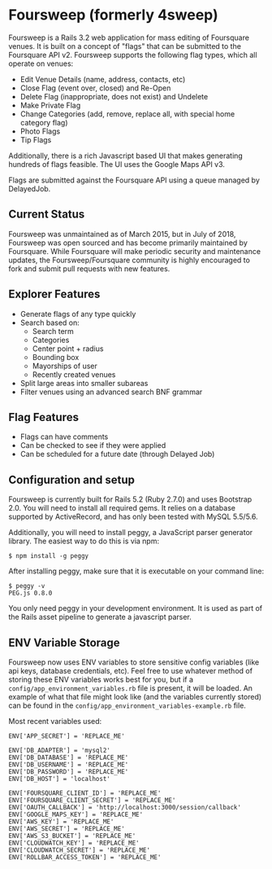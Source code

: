 Foursweep (formerly 4sweep)
======

Foursweep is a Rails 3.2 web application for mass editing of Foursquare venues. It
is built on a concept of "flags" that can be submitted to the Foursquare API
v2. Foursweep supports the following flag types, which all operate on venues:

 * Edit Venue Details (name, address, contacts, etc)
 * Close Flag (event over, closed) and Re-Open
 * Delete Flag (inappropriate, does not exist) and Undelete
 * Make Private Flag
 * Change Categories (add, remove, replace all, with special home category flag)
 * Photo Flags
 * Tip Flags

Additionally, there is a rich Javascript based UI that makes generating hundreds
of flags feasible. The UI uses the Google Maps API v3.

Flags are submitted against the Foursquare API using a queue managed
by DelayedJob.

Current Status
--------------

Foursweep was unmaintained as of March 2015, but in July of 2018, Foursweep was open sourced and has become primarily maintained by Foursquare. While Foursquare will make periodic security and maintenance updates, the Foursweep/Foursquare community is highly encouraged to fork and submit pull requests with new features.


Explorer Features
-----------------

 * Generate flags of any type quickly
 * Search based on:
   * Search term
   * Categories
   * Center point + radius
   * Bounding box
   * Mayorships of user
   * Recently created venues
 * Split large areas into smaller subareas
 * Filter venues using an advanced search BNF grammar

Flag Features
-------------
 * Flags can have comments
 * Can be checked to see if they were applied
 * Can be scheduled for a future date (through Delayed Job)

Configuration and setup
-----------------------

Foursweep is currently built for Rails 5.2 (Ruby 2.7.0) and uses Bootstrap 2.0.  You will need
to install all required gems. It relies on a database supported by ActiveRecord,
and has only been tested with MySQL 5.5/5.6.

Additionally, you will need to install peggy, a JavaScript parser generator
library.  The easiest way to do this is via npm:

```shell
$ npm install -g peggy
```
After installing peggy, make sure that it is executable on your command line:

```shell
$ peggy -v
PEG.js 0.8.0
```

You only need peggy in your development environment. It is used as part of the
Rails asset pipeline to generate a javascript parser.


ENV Variable Storage
----

Foursweep now uses ENV variables to store sensitive config variables (like api keys, database credentials, etc). Feel free to use whatever method of storing these ENV variables works best for you, but if a `config/app_environment_variables.rb` file is present, it will be loaded. An example of what that file might look like (and the variables currently stored) can be found in the `config/app_environment_variables-example.rb` file.

Most recent variables used:
```
ENV['APP_SECRET'] = 'REPLACE_ME'

ENV['DB_ADAPTER'] = 'mysql2'
ENV['DB_DATABASE'] = 'REPLACE_ME'
ENV['DB_USERNAME'] = 'REPLACE_ME'
ENV['DB_PASSWORD'] = 'REPLACE_ME'
ENV['DB_HOST'] = 'localhost'

ENV['FOURSQUARE_CLIENT_ID'] = 'REPLACE_ME'
ENV['FOURSQUARE_CLIENT_SECRET'] = 'REPLACE_ME'
ENV['OAUTH_CALLBACK'] = 'http://localhost:3000/session/callback'
ENV['GOOGLE_MAPS_KEY'] = 'REPLACE_ME'
ENV['AWS_KEY'] = 'REPLACE_ME'
ENV['AWS_SECRET'] = 'REPLACE_ME'
ENV['AWS_S3_BUCKET'] = 'REPLACE_ME'
ENV['CLOUDWATCH_KEY'] = 'REPLACE_ME'
ENV['CLOUDWATCH_SECRET'] = 'REPLACE_ME'
ENV['ROLLBAR_ACCESS_TOKEN'] = 'REPLACE_ME'
```

